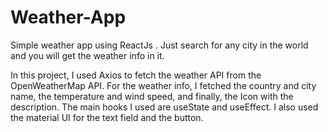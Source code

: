 # Weather-App
Simple weather app using ReactJs . Just search for any city in the world and you will get the weather info in it.

In this project, I used Axios to fetch the weather API from the OpenWeatherMap API. For the weather info, I fetched the country and city name, the temperature and wind speed, and finally, the Icon with the description. The main hooks I used are useState and useEffect. I also used the material UI for the text field and the button.
